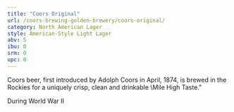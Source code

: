 ```yaml
---
title: "Coors Original"
url: /coors-brewing-golden-brewery/coors-original/
category: North American Lager
style: American-Style Light Lager
abv: 5
ibu: 0
srm: 0
upc: 0
---
```

Coors beer, first introduced by Adolph Coors in April, 1874, is brewed in the Rockies for a uniquely crisp, clean and drinkable \Mile High Taste.\"

During World War II
